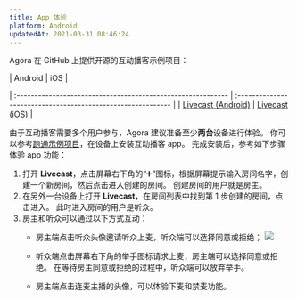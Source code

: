 ```yaml
---
title: App 体验
platform: Android
updatedAt: 2021-03-31 08:46:24
---
```

Agora 在 GitHub 上提供开源的互动播客示例项目：


| Android                                                      | iOS                                                          |

| :----------------------------------------------------------- | :----------------------------------------------------------- |
| [Livecast (Android)](https://github.com/AgoraIO-Usecase/InteractivePodcast/tree/main/Android) | [Livecast (iOS)](https://github.com/AgoraIO-Usecase/InteractivePodcast/tree/main/iOS) |


由于互动播客需要多个用户参与，Agora 建议准备至少**两台**设备进行体验。 你可以参考[跑通示例项目](./run_livecast)，在设备上安装互动播客 app。 完成安装后，参考如下步骤体验 app 功能：

1. 打开 **Livecast**，点击屏幕右下角的“➕”图标，根据屏幕提示输入房间名字，创建一个新房间，然后点击进入创建的房间。 创建房间的用户就是房主。
2. 在另外一台设备上打开 **Livecast**，在房间列表中找到第 1 步创建的房间，点击进入。 此时进入房间的用户是听众。
3. 房主和听众可以通过以下方式互动：
   - 房主端点击听众头像邀请听众上麦，听众端可以选择同意或拒绝；
![](https://web-cdn.agora.io/docs-files/1617007844227)
   - 听众端点击屏幕右下角的举手图标请求上麦，房主端可以选择同意或拒绝。 在等待房主同意或拒绝的过程中，听众端可以放弃举手。

   - 房主端点击连麦主播的头像，可以体验下麦和禁麦功能。
